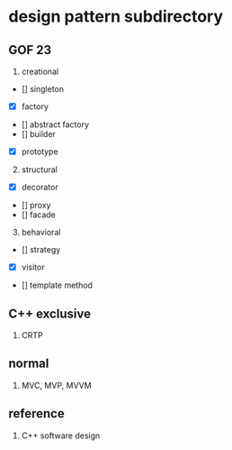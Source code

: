 # design pattern subdirectory

## GOF 23

1. creational

- [] singleton
- [x] factory
- [] abstract factory
- [] builder
- [x] prototype

2. structural

- [x] decorator
- [] proxy
- [] facade

3. behavioral

- [] strategy
- [x] visitor
- [] template method

## C++ exclusive

1. CRTP

## normal

1. MVC, MVP, MVVM

## reference

1. C++ software design
